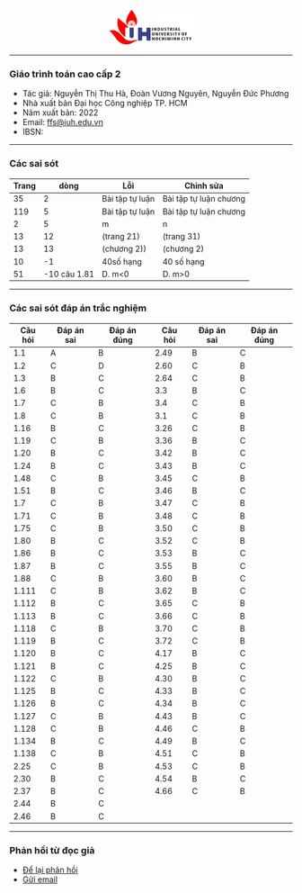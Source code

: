 <p align="center">
  <img width="30%" src="figures/iuh.png">
</p>

-----

### Giáo trình toán cao cấp 2
- Tác giả: Nguyễn Thị Thu Hà, Đoàn Vương Nguyên, Nguyễn Đức Phương
- Nhà xuất bản Đại học Công nghiệp TP. HCM
- Năm xuất bản: 2022
- Email: ffs@iuh.edu.vn
- IBSN: 

-----

### Các sai sót
|Trang           | dòng  | Lỗi         |Chỉnh sửa|
|----------------|-------|-------------|---------|
|35|2|Bài tập tự luận|Bài tập tự luận chương|
|119|5|Bài tập tự luận|Bài tập tự luận chương|
|2|5|m|n|
|13|12|(trang 21)|(trang 31)|
|13|13|(chương 2))|(chương 2)|
|10|-1|40số hạng|40 số hạng|
|51|-10 câu 1.81|D. m<0| D. m>0|

-----

### Các sai sót đáp án trắc nghiệm
|	Câu hỏi	|	Đáp án sai	|	Đáp án đúng	|	Câu hỏi	|	Đáp án sai	|	Đáp án đúng	|
|	-------	|	-------	|	-------	|	-------	|	-------	|-------	|
|	1.1	|	A	|	B	|	2.49	|	B	|	C	|
|	1.2	|	C	|	D	|	2.60	|	C	|	B	|
|	1.3	|	B	|	C	|	2.64	|	C	|	B	|
|	1.6	|	B	|	C	|	3.3	|	B	|	C	|
|	1.7	|	C	|	B	|	3.4	|	C	|	B	|
|	1.8	|	C	|	B	|	3.1	|	C	|	B	|
|	1.16	|	B	|	C	|	3.26	|	C	|	B	|
|	1.19	|	C	|	B	|	3.36	|	B	|	C	|
|	1.20	|	B	|	C	|	3.42	|	B	|	C	|
|	1.24	|	B	|	C	|	3.43	|	B	|	C	|
|	1.48	|	C	|	B	|	3.45	|	C	|	B	|
|	1.51	|	B	|	C	|	3.46	|	B	|	C	|
|	1.7	|	C	|	B	|	3.47	|	C	|	B	|
|	1.71	|	C	|	B	|	3.48	|	C	|	B	|
|	1.75	|	C	|	B	|	3.50	|	C	|	B	|
|	1.80	|	B	|	C	|	3.52	|	C	|	B	|
|	1.86	|	B	|	C	|	3.53	|	B	|	C	|
|	1.87	|	B	|	C	|	3.55	|	B	|	C	|
|	1.88	|	C	|	B	|	3.60	|	B	|	C	|
|	1.111	|	C	|	B	|	3.62	|	B	|	C	|
|	1.112	|	B	|	C	|	3.65	|	C	|	B	|
|	1.113	|	B	|	C	|	3.66	|	C	|	B	|
|	1.118	|	C	|	B	|	3.70	|	C	|	B	|
|	1.119	|	B	|	C	|	3.72	|	C	|	B	|
|	1.120	|	B	|	C	|	4.17	|	B	|	C	|
|	1.121	|	B	|	C	|	4.25	|	B	|	C	|
|	1.122	|	C	|	B	|	4.30	|	B	|	C	|
|	1.125	|	B	|	C	|	4.33	|	B	|	C	|
|	1.126	|	B	|	C	|	4.34	|	B	|	C	|
|	1.127	|	C	|	B	|	4.43	|	B	|	C	|
|	1.128	|	C	|	B	|	4.46	|	C	|	B	|
|	1.134	|	B	|	C	|	4.49	|	B	|	C	|
|	1.138	|	C	|	B	|	4.51	|	C	|	B	|
|	2.25	|	C	|	B	|	4.53	|	C	|	B	|
|	2.30	|	B	|	C	|	4.54	|	B	|	C	|
|	2.37	|	B	|	C	|	4.66	|	C	|	B	|
|	2.44	|	B	|	C	|		|		|		|
|	2.46	|	B	|	C	|		|		|		|


-----
### Phản hồi từ đọc giả
- [Để lại phản hồi](https://github.com/khoacoban/toancaocap2/issues)
- [Gửi email](mailto:ffs@iuh.edu.vn)

